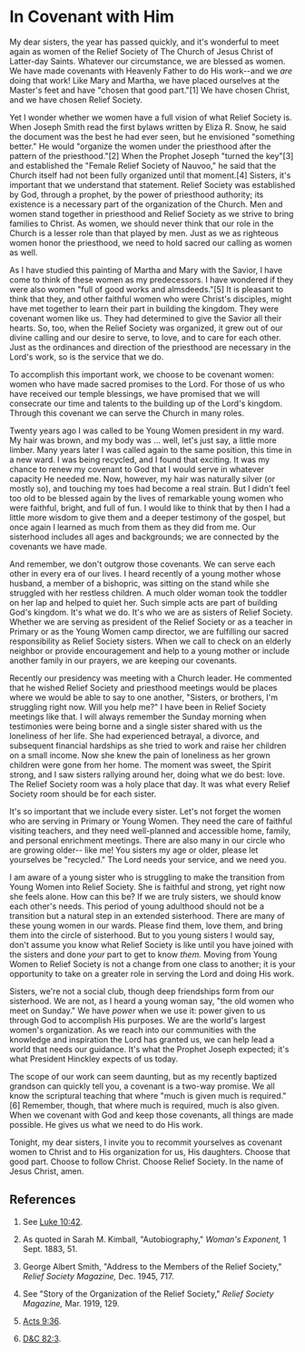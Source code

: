 # In Covenant with Him

My dear sisters, the year has passed quickly, and it's wonderful to meet again
as women of the Relief Society of The Church of Jesus Christ of Latter-day
Saints. Whatever our circumstance, we are blessed as women. We have made
covenants with Heavenly Father to do His work--and we _are_ doing that work!
Like Mary and Martha, we have placed ourselves at the Master's feet and have
"chosen that good part."[1] We have chosen Christ, and we have chosen Relief
Society.

Yet I wonder whether we women have a full vision of what Relief Society is.
When Joseph Smith read the first bylaws written by Eliza R. Snow, he said the
document was the best he had ever seen, but he envisioned "something better."
He would "organize the women under the priesthood after the pattern of the
priesthood."[2] When the Prophet Joseph "turned the key"[3] and established
the "Female Relief Society of Nauvoo," he said that the Church itself had not
been fully organized until that moment.[4] Sisters, it's important that we
understand that statement. Relief Society was established by God, through a
prophet, by the power of priesthood authority; its existence is a necessary
part of the organization of the Church. Men and women stand together in
priesthood and Relief Society as we strive to bring families to Christ. As
women, we should never think that our role in the Church is a lesser role than
that played by men. Just as we as righteous women honor the priesthood, we
need to hold sacred our calling as women as well.

As I have studied this painting of Martha and Mary with the Savior, I have
come to think of these women as my predecessors. I have wondered if they were
also women "full of good works and almsdeeds."[5] It is pleasant to think that
they, and other faithful women who were Christ's disciples, might have met
together to learn their part in building the kingdom. They were covenant women
like us. They had determined to give the Savior all their hearts. So, too,
when the Relief Society was organized, it grew out of our divine calling and
our desire to serve, to love, and to care for each other. Just as the
ordinances and direction of the priesthood are necessary in the Lord's work,
so is the service that we do.

To accomplish this important work, we choose to be covenant women: women who
have made sacred promises to the Lord. For those of us who have received our
temple blessings, we have promised that we will consecrate our time and
talents to the building up of the Lord's kingdom. Through this covenant we can
serve the Church in many roles.

Twenty years ago I was called to be Young Women president in my ward. My hair
was brown, and my body was ... well, let's just say, a little more limber. Many
years later I was called again to the same position, this time in a new ward.
I was being recycled, and I found that exciting. It was my chance to renew my
covenant to God that I would serve in whatever capacity He needed me. Now,
however, my hair was naturally silver (or mostly so), and touching my toes had
become a real strain. But I didn't feel too old to be blessed again by the
lives of remarkable young women who were faithful, bright, and full of fun. I
would like to think that by then I had a little more wisdom to give them and a
deeper testimony of the gospel, but once again I learned as much from them as
they did from me. Our sisterhood includes all ages and backgrounds; we are
connected by the covenants we have made.

And remember, we don't outgrow those covenants. We can serve each other in
every era of our lives. I heard recently of a young mother whose husband, a
member of a bishopric, was sitting on the stand while she struggled with her
restless children. A much older woman took the toddler on her lap and helped
to quiet her. Such simple acts are part of building God's kingdom. It's what
we do. It's who we are as sisters of Relief Society. Whether we are serving as
president of the Relief Society or as a teacher in Primary or as the Young
Women camp director, we are fulfilling our sacred responsibility as Relief
Society sisters. When we call to check on an elderly neighbor or provide
encouragement and help to a young mother or include another family in our
prayers, we are keeping our covenants.

Recently our presidency was meeting with a Church leader. He commented that he
wished Relief Society and priesthood meetings would be places where we would
be able to say to one another, "Sisters, or brothers, I'm struggling right
now. Will you help me?" I have been in Relief Society meetings like that. I
will always remember the Sunday morning when testimonies were being borne and
a single sister shared with us the loneliness of her life. She had experienced
betrayal, a divorce, and subsequent financial hardships as she tried to work
and raise her children on a small income. Now she knew the pain of loneliness
as her grown children were gone from her home. The moment was sweet, the
Spirit strong, and I saw sisters rallying around her, doing what we do best:
love. The Relief Society room was a holy place that day. It was what every
Relief Society room should be for each sister.

It's so important that we include every sister. Let's not forget the women who
are serving in Primary or Young Women. They need the care of faithful visiting
teachers, and they need well-planned and accessible home, family, and personal
enrichment meetings. There are also many in our circle who are growing older--
like me! You sisters my age or older, please let yourselves be "recycled." The
Lord needs your service, and we need you.

I am aware of a young sister who is struggling to make the transition from
Young Women into Relief Society. She is faithful and strong, yet right now she
feels alone. How can this be? If we are truly sisters, we should know each
other's needs. This period of young adulthood should not be a transition but a
natural step in an extended sisterhood. There are many of these young women in
our wards. Please find them, love them, and bring them into the circle of
sisterhood. But to you young sisters I would say, don't assume you know what
Relief Society is like until you have joined with the sisters and done _your_
part to get to know _them._ Moving from Young Women to Relief Society is not a
change from one class to another; it is your opportunity to take on a greater
role in serving the Lord and doing His work.

Sisters, we're not a social club, though deep friendships form from our
sisterhood. We are not, as I heard a young woman say, "the old women who meet
on Sunday." We have _power_ when we use it: power given to us through God to
accomplish His purposes. We are the world's largest women's organization. As
we reach into our communities with the knowledge and inspiration the Lord has
granted us, we can help lead a world that needs our guidance. It's what the
Prophet Joseph expected; it's what President Hinckley expects of us today.

The scope of our work can seem daunting, but as my recently baptized grandson
can quickly tell you, a covenant is a two-way promise. We all know the
scriptural teaching that where "much is given much is required."[6] Remember,
though, that where much is required, much is also given. When we covenant with
God and keep those covenants, all things are made possible. He gives us what
we need to do His work.

Tonight, my dear sisters, I invite you to recommit yourselves as covenant
women to Christ and to His organization for us, His daughters. Choose that
good part. Choose to follow Christ. Choose Relief Society. In the name of
Jesus Christ, amen.

## References

  1. See [Luke 10:42](https://www.lds.org/scriptures/nt/luke/10.42?lang=eng#41).

  2. As quoted in Sarah M. Kimball, "Autobiography," _Woman's Exponent,_ 1 Sept. 1883, 51.

  3. George Albert Smith, "Address to the Members of the Relief Society," _Relief Society Magazine,_ Dec. 1945, 717.

  4. See "Story of the Organization of the Relief Society," _Relief Society Magazine,_ Mar. 1919, 129.

  5. [Acts 9:36](https://www.lds.org/scriptures/nt/acts/9.36?lang=eng#35).

  6. [D&amp;C 82:3](https://www.lds.org/scriptures/dc-testament/dc/82.3?lang=eng#2).

